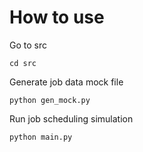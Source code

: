 # How to use

Go to src

```
cd src
```

Generate job data mock file

```
python gen_mock.py
```

Run job scheduling simulation

```
python main.py
```
